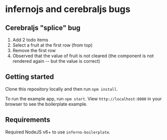 # infernojs and cerebraljs bugs

## Cerebraljs "splice" bug

1. Add 2 todo items
2. Select a fruit at the first row (from top)
3. Remove the first row
4. Observed that the value of fruit is not cleared (the component is not rendered again -- but the value is correct)

## Getting started

Clone this repository locally and then run `npm install`.

To run the example app, run `npm start`. View `http://localhost:8080` in your browser to see the boilerplate example.

## Requirements

Required NodeJS v6+ to use `inferno-boilerplate`.

